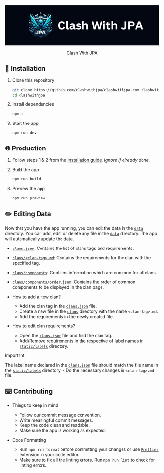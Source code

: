 <div align="center">

![JPA](./assets/jpa.png)

Clash With JPA

</div>

## 🚀 Installation

1. Clone this repository
    ```sh
    git clone https://github.com/clashwithjpa/clashwithjpa.com clashwithjpa
    cd clashwithjpa
    ```

2. Install dependencies
    ```sh
    npm i
    ```

3. Start the app
    ```sh
    npm run dev
    ```

## 🌐 Production

1. Follow steps 1 & 2 from the [installation guide](#-installation). _Ignore if already done._

2. Build the app
    ```sh
    npm run build
    ```

3. Preview the app
    ```sh
    npm run preview
    ```

## ✏️ Editing Data

Now that you have the app running, you can edit the data in the [`data`](./data/) directory. You can add, edit, or delete any file in the [`data`](./data/) directory. The app will automatically update the data.
- [`clans.json`](./data/clans.json): Contains the list of clans tags and requirements.
- [`clans/<clan-tag>.md`](./data/clans/): Contains the requirements for the clan with the specified tag.
- [`clans/components`](./data/clans/components/): Contains information which are common for all clans.
- [`clans/components/order.json`](./data/clans/components/order.json): Contains the order of common components to be displayed in the clan page.

- How to add a new clan?
    - Add the clan tag in the [`clans.json`](./data/clans.json) file.
    - Create a new file in the [`clans`](./data/clans/) directory with the name `<clan-tag>.md`.
    - Add the requirements in the newly created file.

- How to edit clan requirements?
    - Open the [`clans.json`](./data/clans.json) file and find the clan tag.
    - Add/Remove requirements in the respective of label names in [`static/labels`](./static/labels/) directory.
> [!IMPORTANT]
> The label name declared in the [`clans.json`](./data/clans.json) file should match the file name in the [`static/labels`](./static/labels/) directory.
    - Do the necessary changes in `<clan-tag>.md` file.

## ⌨️ Contributing

- Things to keep in mind
    - Follow our commit message convention.
    - Write meaningful commit messages.
    - Keep the code clean and readable.
    - Make sure the app is working as expected.

- Code Formatting
    - Run `npm run format` before committing your changes or use [`Prettier`](https://prettier.io/) extension in your code editor.
    - Make sure to fix all the linting errors. Run `npm run lint` to check for linting errors.

